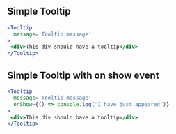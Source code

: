 ## Simple Tooltip

```jsx
<Tooltip 
  message='Tooltip message'
>
 <div>This div should have a tooltip</div>
</Tooltip>
```

## Simple Tooltip with on show event

```jsx
<Tooltip 
  message='Tooltip message'
  onShow={() => console.log('I have just appeared')}
>
 <div>This div should have a tooltip</div>
</Tooltip>
```
